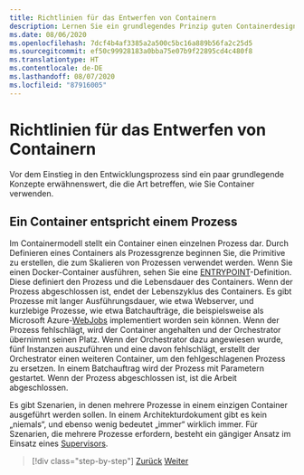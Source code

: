 ```yaml
---
title: Richtlinien für das Entwerfen von Containern
description: Lernen Sie ein grundlegendes Prinzip guten Containerdesigns kennen – nämlich dass ein Container nur einen Prozess beherbergen sollte.
ms.date: 08/06/2020
ms.openlocfilehash: 7dcf4b4af3385a2a500c5bc16a889b56fa2c25d5
ms.sourcegitcommit: ef50c99928183a0bba75e07b9f22895cd4c480f8
ms.translationtype: HT
ms.contentlocale: de-DE
ms.lasthandoff: 08/07/2020
ms.locfileid: "87916005"
---
```

# <a name="common-container-design-principles"></a>Richtlinien für das Entwerfen von Containern

Vor dem Einstieg in den Entwicklungsprozess sind ein paar grundlegende Konzepte erwähnenswert, die die Art betreffen, wie Sie Container verwenden.

## <a name="container-equals-a-process"></a>Ein Container entspricht einem Prozess

Im Containermodell stellt ein Container einen einzelnen Prozess dar. Durch Definieren eines Containers als Prozessgrenze beginnen Sie, die Primitive zu erstellen, die zum Skalieren von Prozessen verwendet werden. Wenn Sie einen Docker-Container ausführen, sehen Sie eine [ENTRYPOINT](https://docs.docker.com/engine/reference/builder/#entrypoint)-Definition. Diese definiert den Prozess und die Lebensdauer des Containers. Wenn der Prozess abgeschlossen ist, endet der Lebenszyklus des Containers. Es gibt Prozesse mit langer Ausführungsdauer, wie etwa Webserver, und kurzlebige Prozesse, wie etwa Batchaufträge, die beispielsweise als Microsoft Azure-[WebJobs](https://azure.microsoft.com/documentation/articles/websites-webjobs-resources/) implementiert worden sein können. Wenn der Prozess fehlschlägt, wird der Container angehalten und der Orchestrator übernimmt seinen Platz. Wenn der Orchestrator dazu angewiesen wurde, fünf Instanzen auszuführen und eine davon fehlschlägt, erstellt der Orchestrator einen weiteren Container, um den fehlgeschlagenen Prozess zu ersetzen. In einem Batchauftrag wird der Prozess mit Parametern gestartet. Wenn der Prozess abgeschlossen ist, ist die Arbeit abgeschlossen.

Es gibt Szenarien, in denen mehrere Prozesse in einem einzigen Container ausgeführt werden sollen. In einem Architekturdokument gibt es kein „niemals“, und ebenso wenig bedeutet „immer“ wirklich immer. Für Szenarien, die mehrere Prozesse erfordern, besteht ein gängiger Ansatz im Einsatz eines [Supervisors](http://supervisord.org/).

>[!div class="step-by-step"]
>[Zurück](design-docker-applications.md)
>[Weiter](monolithic-applications.md)
